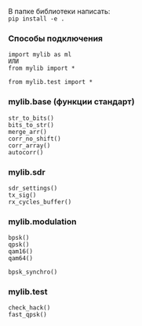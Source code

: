 В папке библиотеки написать:    
`pip install -e .`


### Способы подключения 
```
import mylib as ml
ИЛИ
from mylib import *

from mylib.test import * 
```


### mylib.base (функции стандарт)
```
str_to_bits()
bits_to_str()
merge_arr()
corr_no_shift()
corr_array()
autocorr()
```


### mylib.sdr
```
sdr_settings()
tx_sig()
rx_cycles_buffer()
```

### mylib.modulation
```
bpsk()
qpsk()
qam16()
qam64()

bpsk_synchro()
```

### mylib.test
```
check_hack()
fast_qpsk()
```